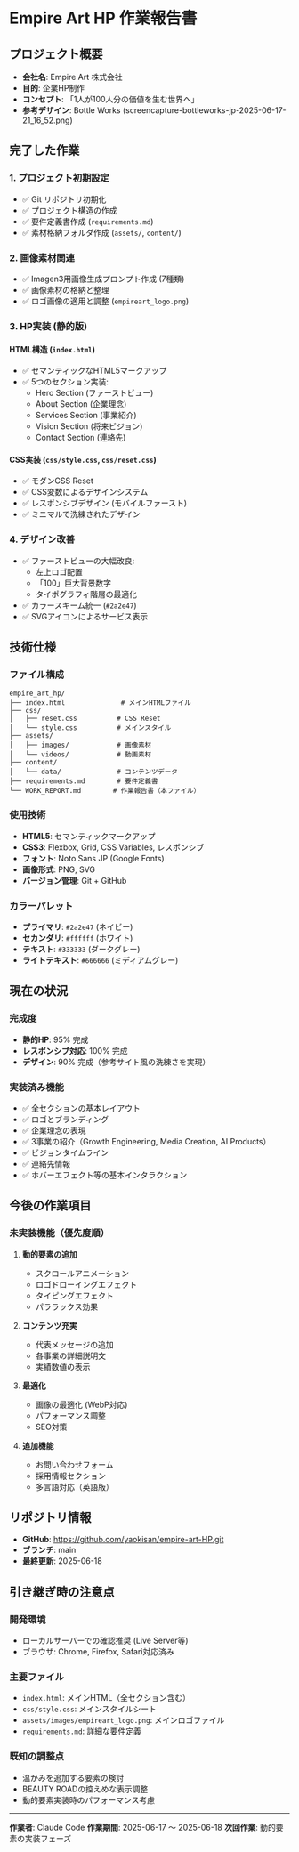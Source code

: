 # Empire Art HP 作業報告書

## プロジェクト概要
- **会社名**: Empire Art 株式会社
- **目的**: 企業HP制作
- **コンセプト**: 「1人が100人分の価値を生む世界へ」
- **参考デザイン**: Bottle Works (screencapture-bottleworks-jp-2025-06-17-21_16_52.png)

## 完了した作業

### 1. プロジェクト初期設定
- ✅ Git リポジトリ初期化
- ✅ プロジェクト構造の作成
- ✅ 要件定義書作成 (`requirements.md`)
- ✅ 素材格納フォルダ作成 (`assets/`, `content/`)

### 2. 画像素材関連
- ✅ Imagen3用画像生成プロンプト作成 (7種類)
- ✅ 画像素材の格納と整理
- ✅ ロゴ画像の適用と調整 (`empireart_logo.png`)

### 3. HP実装 (静的版)

#### HTML構造 (`index.html`)
- ✅ セマンティックなHTML5マークアップ
- ✅ 5つのセクション実装:
  - Hero Section (ファーストビュー)
  - About Section (企業理念)
  - Services Section (事業紹介)
  - Vision Section (将来ビジョン)
  - Contact Section (連絡先)

#### CSS実装 (`css/style.css`, `css/reset.css`)
- ✅ モダンCSS Reset
- ✅ CSS変数によるデザインシステム
- ✅ レスポンシブデザイン (モバイルファースト)
- ✅ ミニマルで洗練されたデザイン

### 4. デザイン改善
- ✅ ファーストビューの大幅改良:
  - 左上ロゴ配置
  - 「100」巨大背景数字
  - タイポグラフィ階層の最適化
- ✅ カラースキーム統一 (`#2a2e47`)
- ✅ SVGアイコンによるサービス表示

## 技術仕様

### ファイル構成
```
empire_art_hp/
├── index.html              # メインHTMLファイル
├── css/
│   ├── reset.css          # CSS Reset
│   └── style.css          # メインスタイル
├── assets/
│   ├── images/            # 画像素材
│   └── videos/            # 動画素材
├── content/
│   └── data/              # コンテンツデータ
├── requirements.md        # 要件定義書
└── WORK_REPORT.md        # 作業報告書（本ファイル）
```

### 使用技術
- **HTML5**: セマンティックマークアップ
- **CSS3**: Flexbox, Grid, CSS Variables, レスポンシブ
- **フォント**: Noto Sans JP (Google Fonts)
- **画像形式**: PNG, SVG
- **バージョン管理**: Git + GitHub

### カラーパレット
- **プライマリ**: `#2a2e47` (ネイビー)
- **セカンダリ**: `#ffffff` (ホワイト)
- **テキスト**: `#333333` (ダークグレー)
- **ライトテキスト**: `#666666` (ミディアムグレー)

## 現在の状況

### 完成度
- **静的HP**: 95% 完成
- **レスポンシブ対応**: 100% 完成
- **デザイン**: 90% 完成（参考サイト風の洗練さを実現）

### 実装済み機能
- ✅ 全セクションの基本レイアウト
- ✅ ロゴとブランディング
- ✅ 企業理念の表現
- ✅ 3事業の紹介（Growth Engineering, Media Creation, AI Products）
- ✅ ビジョンタイムライン
- ✅ 連絡先情報
- ✅ ホバーエフェクト等の基本インタラクション

## 今後の作業項目

### 未実装機能（優先度順）
1. **動的要素の追加**
   - スクロールアニメーション
   - ロゴドローイングエフェクト
   - タイピングエフェクト
   - パララックス効果

2. **コンテンツ充実**
   - 代表メッセージの追加
   - 各事業の詳細説明文
   - 実績数値の表示

3. **最適化**
   - 画像の最適化 (WebP対応)
   - パフォーマンス調整
   - SEO対策

4. **追加機能**
   - お問い合わせフォーム
   - 採用情報セクション
   - 多言語対応（英語版）

## リポジトリ情報
- **GitHub**: https://github.com/yaokisan/empire-art-HP.git
- **ブランチ**: main
- **最終更新**: 2025-06-18

## 引き継ぎ時の注意点

### 開発環境
- ローカルサーバーでの確認推奨 (Live Server等)
- ブラウザ: Chrome, Firefox, Safari対応済み

### 主要ファイル
- `index.html`: メインHTML（全セクション含む）
- `css/style.css`: メインスタイルシート
- `assets/images/empireart_logo.png`: メインロゴファイル
- `requirements.md`: 詳細な要件定義

### 既知の調整点
- 温かみを追加する要素の検討
- BEAUTY ROADの控えめな表示調整
- 動的要素実装時のパフォーマンス考慮

---

**作業者**: Claude Code
**作業期間**: 2025-06-17 〜 2025-06-18
**次回作業**: 動的要素の実装フェーズ